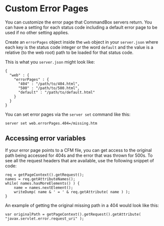 # Custom Error Pages

You can customize the error page that CommandBox servers return. You can have a setting for each status code including a default error page to be used if no other setting applies.

Create an `errorPages` object inside the `web` object in your `server.json` where each key is the status code integer or the word `default` and the value is a relative \(to the web root\) path to be loaded for that status code.

This is what you `server.json` might look like:

```text
{
  "web" : {
    "errorPages" : {
      "404" : "/path/to/404.html",
      "500" : "/path/to/500.html",
      "default" : "/path/to/default.html"
    }
  }
}
```

You can set error pages via the `server set` command like this:

```text
server set web.errorPages.404=/missing.htm
```

## Accessing error variables

If your error page points to a CFM file, you can get access to the original path being accessed for 404s and the error that was thrown for 500s. To see all the request headers that are available, use the following snippet of code:

```text
req = getPageContext().getRequest();
names = req.getAttributeNames();
while( names.hasMoreElements() ) {
    name = names.nextElement();
    writeDump( name & ' = ' & req.getAttribute( name ) );
}
```

An example of getting the original missing path in a 404 would look like this:

```text
var originalPath = getPageContext().getRequest().getAttribute( "javax.servlet.error.request_uri" );
```

